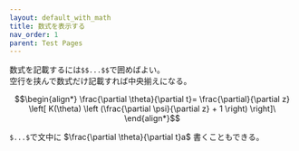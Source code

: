```yaml
---
layout: default_with_math
title: 数式を表示する
nav_order: 1
parent: Test Pages
---
```


数式を記載するには`$$...$$`で囲めばよい。  
空行を挟んで数式だけ記載すれば中央揃えになる。

$$\begin{align*} \frac{\partial \theta}{\partial t}= \frac{\partial}{\partial z} \left[ K(\theta) \left (\frac{\partial \psi}{\partial z} + 1 \right) \right]\ \end{align*}$$

`$...$`で文中に $\frac{\partial \theta}{\partial t}a$ 書くこともできる。
